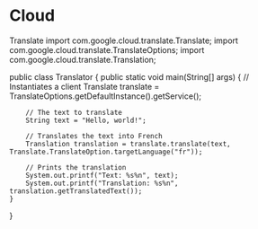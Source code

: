 # Cloud
Translate
import com.google.cloud.translate.Translate;
import com.google.cloud.translate.TranslateOptions;
import com.google.cloud.translate.Translation;

public class Translator {
    public static void main(String[] args) {
        // Instantiates a client
        Translate translate = TranslateOptions.getDefaultInstance().getService();

        // The text to translate
        String text = "Hello, world!";

        // Translates the text into French
        Translation translation = translate.translate(text, Translate.TranslateOption.targetLanguage("fr"));

        // Prints the translation
        System.out.printf("Text: %s%n", text);
        System.out.printf("Translation: %s%n", translation.getTranslatedText());
    }
}
